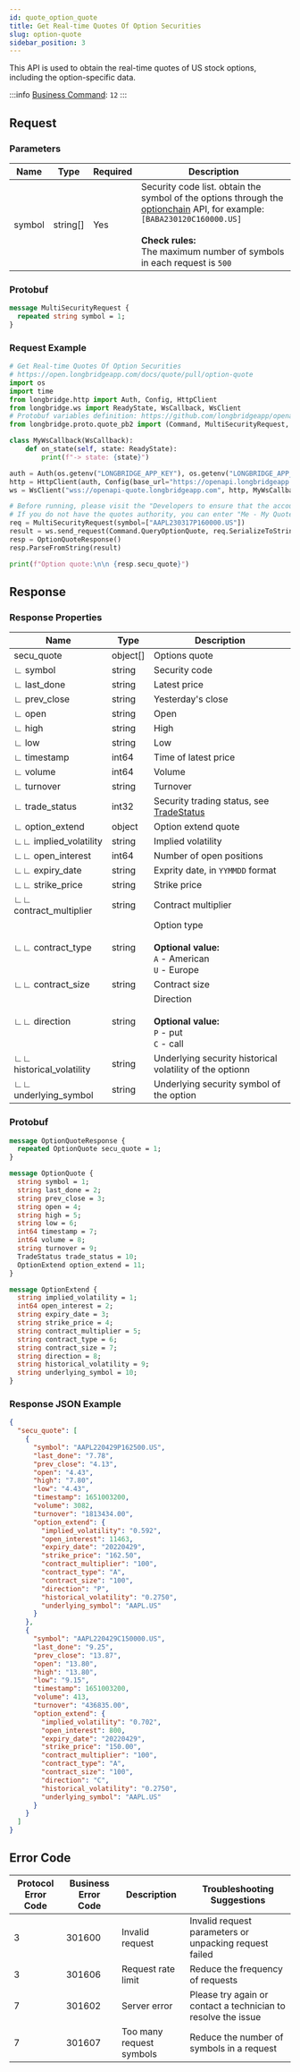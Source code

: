 ```yaml
---
id: quote_option_quote
title: Get Real-time Quotes Of Option Securities
slug: option-quote
sidebar_position: 3
---
```


This API is used to obtain the real-time quotes of US stock options, including the option-specific data.

:::info
[Business Command](../../socket/protocol/request): `12`
:::

## Request

### Parameters

| Name   | Type     | Required | Description                                                                                                                                                                                                                                      |
| ------ | -------- | -------- | ------------------------------------------------------------------------------------------------------------------------------------------------------------------------------------------------------------------------------------------------ |
| symbol | string[] | Yes      | Security code list. obtain the symbol of the options through the [optionchain](./optionchain-date-strike.md) API, for example: `[BABA230120C160000.US]` <br /><br />**Check rules:**<br />The maximum number of symbols in each request is `500` |

### Protobuf

```protobuf
message MultiSecurityRequest {
  repeated string symbol = 1;
}
```

### Request Example

```python
# Get Real-time Quotes Of Option Securities
# https://open.longbridgeapp.com/docs/quote/pull/option-quote
import os
import time
from longbridge.http import Auth, Config, HttpClient
from longbridge.ws import ReadyState, WsCallback, WsClient
# Protobuf variables definition: https://github.com/longbridgeapp/openapi-protobufs/blob/main/quote/api.proto
from longbridge.proto.quote_pb2 import (Command, MultiSecurityRequest, OptionQuoteResponse)

class MyWsCallback(WsCallback):
    def on_state(self, state: ReadyState):
        print(f"-> state: {state}")

auth = Auth(os.getenv("LONGBRIDGE_APP_KEY"), os.getenv("LONGBRIDGE_APP_SECRET"), access_token=os.getenv("LONGBRIDGE_ACCESS_TOKEN"))
http = HttpClient(auth, Config(base_url="https://openapi.longbridgeapp.com"))
ws = WsClient("wss://openapi-quote.longbridgeapp.com", http, MyWsCallback())

# Before running, please visit the "Developers to ensure that the account has the correct quotes authority.
# If you do not have the quotes authority, you can enter "Me - My Quotes - Store" to purchase the authority through the "Longbridge" mobile client.
req = MultiSecurityRequest(symbol=["AAPL230317P160000.US"])
result = ws.send_request(Command.QueryOptionQuote, req.SerializeToString())
resp = OptionQuoteResponse()
resp.ParseFromString(result)

print(f"Option quote:\n\n {resp.secu_quote}")
```

## Response

### Response Properties

| Name                     | Type     | Description                                                                          |
| ------------------------ | -------- | ------------------------------------------------------------------------------------ |
| secu_quote               | object[] | Options quote                                                                        |
| ∟ symbol                 | string   | Security code                                                                        |
| ∟ last_done              | string   | Latest price                                                                         |
| ∟ prev_close             | string   | Yesterday's close                                                                    |
| ∟ open                   | string   | Open                                                                                 |
| ∟ high                   | string   | High                                                                                 |
| ∟ low                    | string   | Low                                                                                  |
| ∟ timestamp              | int64    | Time of latest price                                                                 |
| ∟ volume                 | int64    | Volume                                                                               |
| ∟ turnover               | string   | Turnover                                                                             |
| ∟ trade_status           | int32    | Security trading status, see [TradeStatus](../objects#tradestatus---security-status) |
| ∟ option_extend          | object   | Option extend quote                                                                  |
| ∟∟ implied_volatility    | string   | Implied volatility                                                                   |
| ∟∟ open_interest         | int64    | Number of open positions                                                             |
| ∟∟ expiry_date           | string   | Exprity date, in `YYMMDD` format                                                     |
| ∟∟ strike_price          | string   | Strike price                                                                         |
| ∟∟ contract_multiplier   | string   | Contract multiplier                                                                  |
| ∟∟ contract_type         | string   | Option type <br /><br />**Optional value:**<br />`A` - American <br />`U` - Europe   |
| ∟∟ contract_size         | string   | Contract size                                                                        |
| ∟∟ direction             | string   | Direction <br /><br />**Optional value:**<br />`P` - put <br />`C` - call            |
| ∟∟ historical_volatility | string   | Underlying security historical volatility of the optionn                             |
| ∟∟ underlying_symbol     | string   | Underlying security symbol of the option                                             |

### Protobuf

```protobuf
message OptionQuoteResponse {
  repeated OptionQuote secu_quote = 1;
}

message OptionQuote {
  string symbol = 1;
  string last_done = 2;
  string prev_close = 3;
  string open = 4;
  string high = 5;
  string low = 6;
  int64 timestamp = 7;
  int64 volume = 8;
  string turnover = 9;
  TradeStatus trade_status = 10;
  OptionExtend option_extend = 11;
}

message OptionExtend {
  string implied_volatility = 1;
  int64 open_interest = 2;
  string expiry_date = 3;
  string strike_price = 4;
  string contract_multiplier = 5;
  string contract_type = 6;
  string contract_size = 7;
  string direction = 8;
  string historical_volatility = 9;
  string underlying_symbol = 10;
}
```

### Response JSON Example

```json
{
  "secu_quote": [
    {
      "symbol": "AAPL220429P162500.US",
      "last_done": "7.78",
      "prev_close": "4.13",
      "open": "4.43",
      "high": "7.80",
      "low": "4.43",
      "timestamp": 1651003200,
      "volume": 3082,
      "turnover": "1813434.00",
      "option_extend": {
        "implied_volatility": "0.592",
        "open_interest": 11463,
        "expiry_date": "20220429",
        "strike_price": "162.50",
        "contract_multiplier": "100",
        "contract_type": "A",
        "contract_size": "100",
        "direction": "P",
        "historical_volatility": "0.2750",
        "underlying_symbol": "AAPL.US"
      }
    },
    {
      "symbol": "AAPL220429C150000.US",
      "last_done": "9.25",
      "prev_close": "13.87",
      "open": "13.80",
      "high": "13.80",
      "low": "9.15",
      "timestamp": 1651003200,
      "volume": 413,
      "turnover": "436835.00",
      "option_extend": {
        "implied_volatility": "0.702",
        "open_interest": 800,
        "expiry_date": "20220429",
        "strike_price": "150.00",
        "contract_multiplier": "100",
        "contract_type": "A",
        "contract_size": "100",
        "direction": "C",
        "historical_volatility": "0.2750",
        "underlying_symbol": "AAPL.US"
      }
    }
  ]
}
```

## Error Code

| Protocol Error Code | Business Error Code | Description              | Troubleshooting Suggestions                                   |
| ------------------- | ------------------- | ------------------------ | ------------------------------------------------------------- |
| 3                   | 301600              | Invalid request          | Invalid request parameters or unpacking request failed        |
| 3                   | 301606              | Request rate limit       | Reduce the frequency of requests                              |
| 7                   | 301602              | Server error             | Please try again or contact a technician to resolve the issue |
| 7                   | 301607              | Too many request symbols | Reduce the number of symbols in a request                     |
